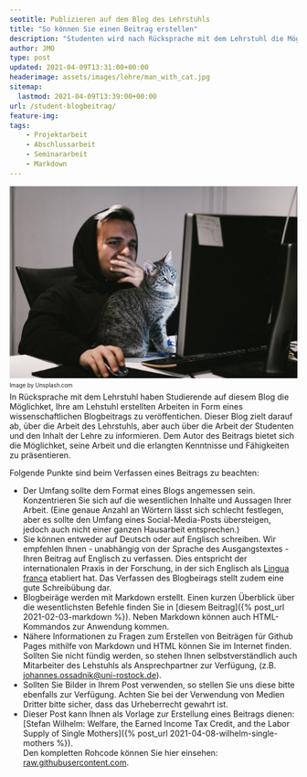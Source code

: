 ```yaml
---
seotitle: Publizieren auf dem Blog des Lehrstuhls
title: "So können Sie einen Beitrag erstellen"
description: "Studenten wird nach Rücksprache mit dem Lehrstuhl die Möglichkeit geboten, Beiträge für den Blog zu verfassen."
author: JMO
type: post
updated: 2021-04-09T13:31:00+00:00
headerimage: assets/images/lehre/man_with_cat.jpg
sitemap:
  lastmod: 2021-04-09T13:39:00+00:00
url: /student-blogbeitrag/
feature-img:
tags:
    - Projektarbeit
    - Abschlussarbeit
    - Seminararbeit
    - Markdown
---
```

![Schrödinger und seine Katze.](/assets/images/lehre/man_with_cat.jpg)<br>
<sub><sup>Image by Unsplash.com</sup></sub><br>
In Rücksprache mit dem Lehrstuhl haben Studierende auf diesem Blog die Möglichket, Ihre am Lehstuhl erstellten Arbeiten in Form eines wissenschaftlichen Blogbeitrags zu veröffentichen.
Dieser Blog zielt darauf ab, über die Arbeit des Lehrstuhls, aber auch über die Arbeit der Studenten und den Inhalt der Lehre zu informieren. Dem Autor des Beitrags bietet sich die Möglichket, seine Arbeit und die erlangten Kenntnisse und Fähigkeiten zu präsentieren.

Folgende Punkte sind beim Verfassen eines Beitrags zu beachten:
- Der Umfang sollte dem Format eines Blogs angemessen sein. Konzentrieren Sie sich auf die wesentlichen Inhalte und Aussagen Ihrer Arbeit. (Eine genaue Anzahl an Wörtern lässt sich schlecht festlegen, aber es sollte den Umfang eines Social-Media-Posts übersteigen, jedoch auch nicht einer ganzen Hausarbeit entsprechen.)
- Sie können entweder auf Deutsch oder auf Englisch schreiben. Wir empfehlen Ihnen - unabhängig von der Sprache des Ausgangstextes - Ihren Beitrag auf Englisch zu verfassen. Dies entspricht der internationalen Praxis in der Forschung, in der sich Englisch als [Lingua franca](https://de.wikipedia.org/wiki/Lingua_franca) etabliert hat. Das Verfassen des Blogbeirags stellt zudem eine gute Schreibübung dar.
- Blogbeiräge werden mit Markdown erstellt. Einen kurzen Überblick über die wesentlichsten Befehle finden Sie in [diesem Beitrag]({% post_url 2021-02-03-markdown %}). Neben Markdown können auch HTML-Kommandos zur Anwendung kommen.
- Nähere Informationen zu Fragen zum Erstellen von Beiträgen für Github Pages mithilfe von Markdown und HTML können Sie im Internet finden. Sollten Sie nicht fündig werden, so stehen Ihnen selbstverständlich auch Mitarbeiter des Lehstuhls als Ansprechpartner zur Verfügung, (z.B. johannes.ossadnik@uni-rostock.de).
- Sollten Sie Bilder in Ihrem Post verwenden, so stellen Sie uns diese bitte ebenfalls zur Verfügung. Achten Sie bei der Verwendung von Medien Dritter bitte sicher, dass das Urheberrecht gewahrt ist.
- Dieser Post kann Ihnen als Vorlage zur Erstellung eines Beitrags dienen: [Stefan Wilhelm: Welfare, the Earned Income Tax Credit, and the Labor Supply of Single Mothers]({% post_url 2021-04-08-wilhelm-single-mothers %}).<br>
Den kompletten Rohcode können Sie hier einsehen: [raw.githubusercontent.com](https://raw.githubusercontent.com/makhro/makhro.github.io/master/_posts/2021-04-08-wilhelm-single-mothers.md).

